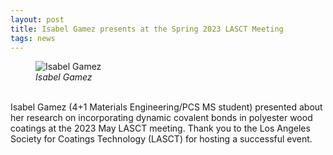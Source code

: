 ```yaml
---
layout: post
title: Isabel Gamez presents at the Spring 2023 LASCT Meeting
tags: news
---
```


<figure>
  <img src="https://lesliehamachi.github.io/images/Isabel_Gamez.jpg" alt="Isabel Gamez" title="Isabel Gamez">
  <figcaption><em>Isabel Gamez</em></figcaption>
</figure>  
<br>
Isabel Gamez (4+1 Materials Engineering/PCS MS student) presented about her research on incorporating dynamic covalent bonds in polyester wood coatings at the 2023 May LASCT meeting. Thank you to the Los Angeles Society for Coatings Technology (LASCT) for hosting a successful event.
